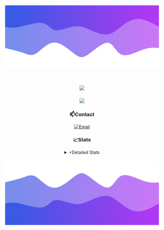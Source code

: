 ![Header](./header.png)
<div align="center">

<h1 align="center">
  <a href="https://git.io/typing-svg">
    <img src="https://readme-typing-svg.herokuapp.com/?lines=Hello,+There!+👋;This+is+chicho.;CEO+on+Hely+Development....;&center=true&size=25">
  </a>
</h1>
  
<p align="center">
  <img src="https://lanyard.cnrad.dev/api/852683595378196480" />
</p>

### 📫Contact
  [![Email](https://img.shields.io/badge/Email-gastondalla@gmail.com-04619f?style=for-the-badge&logo=gmail&logoColor=white)](mailto:gastondalla@gmail.com)
</br>  
### 📈Stats
<details>
    <summary> ⚡Detailed Stats</summary>
    <br/>

<!--START_SECTION:waka-->
![Code Time](http://img.shields.io/badge/Code%20Time-176%20hrs%2016%20mins-blue)

![Profile Views](http://img.shields.io/badge/Profile%20Views-2-blue)

**🐱 My GitHub Data** 

> 📦 37.7 kB Used in GitHub's Storage 
 > 
> 🏆 7 Contributions in the Year 2023
 > 
> 🚫 Not Opted to Hire
 > 
> 📜 6 Public Repositories 
 > 
> 🔑 9 Private Repositories 
 > 
**I'm a Night 🦉** 

```text
🌞 Morning                14 commits          █░░░░░░░░░░░░░░░░░░░░░░░░   04.17 % 
🌆 Daytime                49 commits          ████░░░░░░░░░░░░░░░░░░░░░   14.58 % 
🌃 Evening                158 commits         ████████████░░░░░░░░░░░░░   47.02 % 
🌙 Night                  115 commits         █████████░░░░░░░░░░░░░░░░   34.23 % 
```
📅 **I'm Most Productive on Tuesday** 

```text
Monday                   25 commits          ██░░░░░░░░░░░░░░░░░░░░░░░   07.44 % 
Tuesday                  65 commits          █████░░░░░░░░░░░░░░░░░░░░   19.35 % 
Wednesday                61 commits          █████░░░░░░░░░░░░░░░░░░░░   18.15 % 
Thursday                 37 commits          ███░░░░░░░░░░░░░░░░░░░░░░   11.01 % 
Friday                   48 commits          ████░░░░░░░░░░░░░░░░░░░░░   14.29 % 
Saturday                 48 commits          ████░░░░░░░░░░░░░░░░░░░░░   14.29 % 
Sunday                   52 commits          ████░░░░░░░░░░░░░░░░░░░░░   15.48 % 
```


📊 **This Week I Spent My Time On** 

```text
🕑︎ Time Zone: America/Argentina/Buenos_Aires

💬 Programming Languages: 
C#                       9 hrs 36 mins       ███████████░░░░░░░░░░░░░░   43.68 % 
Python                   4 hrs 32 mins       █████░░░░░░░░░░░░░░░░░░░░   20.65 % 
Other                    4 hrs 24 mins       █████░░░░░░░░░░░░░░░░░░░░   20.08 % 
HTML                     2 hrs 55 mins       ███░░░░░░░░░░░░░░░░░░░░░░   13.33 % 
Text                     14 mins             ░░░░░░░░░░░░░░░░░░░░░░░░░   01.12 % 

🔥 Editors: 
Visual Studio            13 hrs 56 mins      ████████████████░░░░░░░░░   63.40 % 
VS Code                  8 hrs 2 mins        █████████░░░░░░░░░░░░░░░░   36.60 % 

🐱‍💻 Projects: 
Unknown Project          5 hrs 40 mins       ██████░░░░░░░░░░░░░░░░░░░   25.80 % 
StringExtractor          5 hrs 32 mins       ██████░░░░░░░░░░░░░░░░░░░   25.22 % 
Hate                     5 hrs 23 mins       ██████░░░░░░░░░░░░░░░░░░░   24.50 % 
Palometa                 3 hrs               ███░░░░░░░░░░░░░░░░░░░░░░   13.68 % 
Coder                    2 hrs 22 mins       ███░░░░░░░░░░░░░░░░░░░░░░   10.80 % 

💻 Operating System: 
Windows                  21 hrs 58 mins      █████████████████████████   100.00 % 
```

**I Mostly Code in JavaScript** 

```text
JavaScript               8 repos             █████████░░░░░░░░░░░░░░░░   36.36 % 
CSS                      3 repos             ███░░░░░░░░░░░░░░░░░░░░░░   13.64 % 
C#                       2 repos             ██░░░░░░░░░░░░░░░░░░░░░░░   09.09 % 
Python                   2 repos             ██░░░░░░░░░░░░░░░░░░░░░░░   09.09 % 
Batchfile                1 repo              █░░░░░░░░░░░░░░░░░░░░░░░░   04.55 % 
```




 Last Updated on 24/06/2023 10:13:49 UTC
<!--END_SECTION:waka-->
</details>

![Footer](./footer.png)
